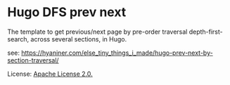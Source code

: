 # Hugo DFS prev next
The template to get previous/next page by pre-order traversal depth-first-search, across several sections, in Hugo.

see: https://hyaniner.com/else_tiny_things_i_made/hugo-prev-next-by-section-traversal/

License: [Apache License 2.0.](https://www.apache.org/licenses/LICENSE-2.0)
